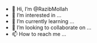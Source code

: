 - 👋 Hi, I’m @RazibMollah
- 👀 I’m interested in ...
- 🌱 I’m currently learning ...
- 💞️ I’m looking to collaborate on ...
- 📫 How to reach me ...

<!---
RazibMollah/RazibMollah is a ✨ special ✨ repository because its `README.md` (this file) appears on your GitHub profile.
You can click the Preview link to take a look at your changes.
--->

